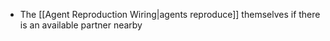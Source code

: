 - The [[Agent Reproduction Wiring|agents reproduce]] themselves if there is an available partner nearby